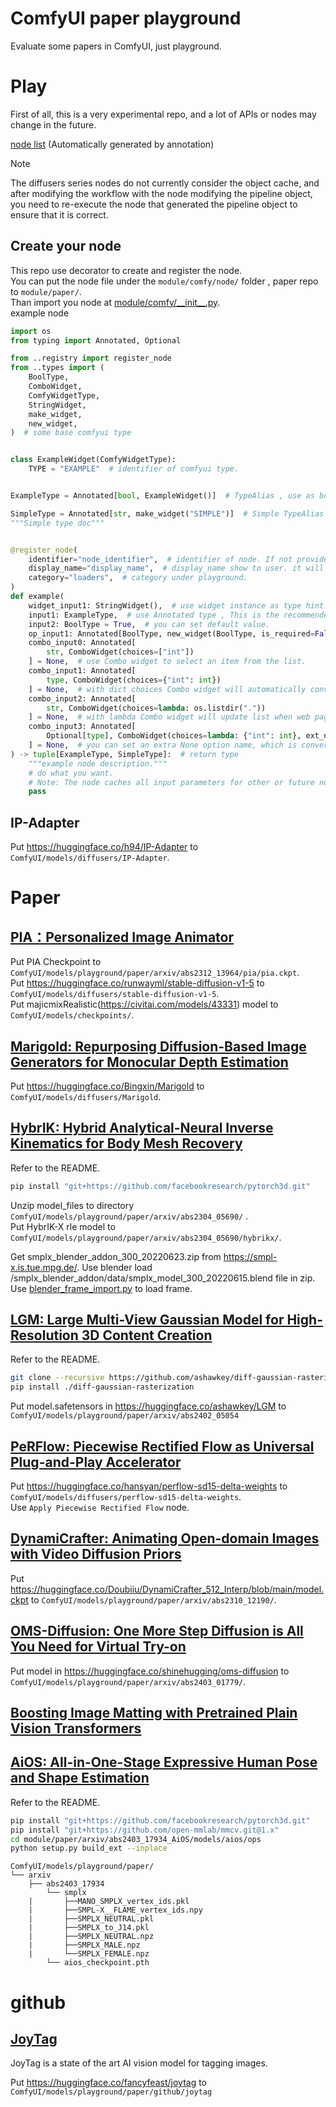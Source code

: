 # ComfyUI paper playground

Evaluate some papers in ComfyUI, just playground.

# Play

First of all, this is a very experimental repo, and a lot of APIs or nodes may change in the future.

[node list](node.md) (Automatically generated by annotation)

> [!NOTE]
>
> The diffusers series nodes do not currently consider the object cache, and after modifying the workflow with the node modifying the pipeline object, you need to re-execute the node that generated the pipeline object to ensure that it is correct.

## Create your node

This repo use decorator to create and register the node.  
You can put the node file under the `module/comfy/node/` folder , paper repo to `module/paper/`.  
Than import you node at [module/comfy/\_\_init\_\_.py](module/comfy/__init__.py).  
example node

```python
import os
from typing import Annotated, Optional

from ..registry import register_node
from ..types import (
    BoolType,
    ComboWidget,
    ComfyWidgetType,
    StringWidget,
    make_widget,
    new_widget,
)  # some base comfyui type


class ExampleWidget(ComfyWidgetType):
    TYPE = "EXAMPLE"  # identifier of comfyui type.


ExampleType = Annotated[bool, ExampleWidget()]  # TypeAlias , use as bool

SimpleType = Annotated[str, make_widget("SIMPLE")]  # Simple TypeAlias without definition Widget, use as str
"""Simple type doc"""


@register_node(
    identifier="node_identifier",  # identifier of node. If not provided, it will be generated from the function name.
    display_name="display_name",  # display_name show to user. it will be generated from the identifier.
    category="loaders",  # category under playground.
)
def example(
    widget_input1: StringWidget(),  # use widget instance as type hint , register_node will convert it to an inputType. but it is not valid for programmers.
    input1: ExampleType,  # use Annotated type , This is the recommended way.
    input2: BoolType = True,  # you can set default value.
    op_input1: Annotated[BoolType, new_widget(BoolType, is_required=False)] = True,  # change widget property,
    combo_input0: Annotated[
        str, ComboWidget(choices=["int"])
    ] = None,  # use Combo widget to select an item from the list.
    combo_input1: Annotated[
        type, ComboWidget(choices={"int": int})
    ] = None,  # with dict choices Combo widget will automatically convert  key to value .
    combo_input2: Annotated[
        str, ComboWidget(choices=lambda: os.listdir("."))
    ] = None,  # with lambda Combo widget will update list when web page refresh.
    combo_input3: Annotated[
        Optional[type], ComboWidget(choices=lambda: {"int": int}, ext_none_choice="none")
    ] = None,  # you can set an extra None option name, which is converted to None when passed in.
) -> tuple[ExampleType, SimpleType]:  # return type
    """example node description."""
    # do what you want.
    # Note: The node caches all input parameters for other or future node executions, so these parameters should be read-only, there are currently no constraints to guarantee this, accidentally modifying the parameter object may result in unexpected behavior, in this case please use the copy or copy method of the object.
    pass
```

## IP-Adapter

Put https://huggingface.co/h94/IP-Adapter to `ComfyUI/models/diffusers/IP-Adapter`.

# Paper

## [PIA：Personalized Image Animator](https://github.com/open-mmlab/PIA)

Put PIA Checkpoint to `ComfyUI/models/playground/paper/arxiv/abs2312_13964/pia/pia.ckpt`.  
Put https://huggingface.co/runwayml/stable-diffusion-v1-5 to `ComfyUI/models/diffusers/stable-diffusion-v1-5`.  
Put majicmixRealistic(https://civitai.com/models/43331) model to `ComfyUI/models/checkpoints/`.

## [Marigold: Repurposing Diffusion-Based Image Generators for Monocular Depth Estimation](https://github.com/prs-eth/Marigold)

Put https://huggingface.co/Bingxin/Marigold to `ComfyUI/models/diffusers/Marigold`.

## [HybrIK: Hybrid Analytical-Neural Inverse Kinematics for Body Mesh Recovery](https://github.com/Jeff-sjtu/HybrIK)

Refer to the README.

```bash
pip install "git+https://github.com/facebookresearch/pytorch3d.git"
```

Unzip model_files to directory `ComfyUI/models/playground/paper/arxiv/abs2304_05690/` .  
Put HybrIK-X rle model to `ComfyUI/models/playground/paper/arxiv/abs2304_05690/hybrikx/`.

Get smplx_blender_addon_300_20220623.zip from https://smpl-x.is.tue.mpg.de/.
Use blender load /smplx_blender_addon/data/smplx_model_300_20220615.blend file in zip.  
Use [blender_frame_import.py](module/paper/arxiv/abs2304_05690/blender_frame_import.py) to load frame.

## [LGM: Large Multi-View Gaussian Model for High-Resolution 3D Content Creation](https://github.com/3DTopia/LGM)

Refer to the README.

```bash
git clone --recursive https://github.com/ashawkey/diff-gaussian-rasterization
pip install ./diff-gaussian-rasterization
```

Put model.safetensors in https://huggingface.co/ashawkey/LGM to `ComfyUI/models/playground/paper/arxiv/abs2402_05054`

## [PeRFlow: Piecewise Rectified Flow as Universal Plug-and-Play Accelerator](https://github.com/magic-research/piecewise-rectified-flow)

Put https://huggingface.co/hansyan/perflow-sd15-delta-weights to `ComfyUI/models/diffusers/perflow-sd15-delta-weights`.  
Use `Apply Piecewise Rectified Flow` node.

## [DynamiCrafter: Animating Open-domain Images with Video Diffusion Priors](https://github.com/Doubiiu/DynamiCrafter)

Put https://huggingface.co/Doubiiu/DynamiCrafter_512_Interp/blob/main/model.ckpt to `ComfyUI/models/playground/paper/arxiv/abs2310_12190/`.

## [OMS-Diffusion: One More Step Diffusion is All You Need for Virtual Try-on](https://github.com/ShineChen1024/oms-Diffusion)

Put model in https://huggingface.co/shinehugging/oms-diffusion to `ComfyUI/models/playground/paper/arxiv/abs2403_01779/`.

## [Boosting Image Matting with Pretrained Plain Vision Transformers](https://github.com/hustvl/ViTMatte)

## [AiOS: All-in-One-Stage Expressive Human Pose and Shape Estimation](https://github.com/ttxskk/AiOS)

Refer to the README.

```bash
pip install "git+https://github.com/facebookresearch/pytorch3d.git"
pip install "git+https://github.com/open-mmlab/mmcv.git@1.x"
cd module/paper/arxiv/abs2403_17934_AiOS/models/aios/ops
python setup.py build_ext --inplace
```

```text
ComfyUI/models/playground/paper/
└── arxiv
    ├── abs2403_17934
        └── smplx
    |       ├──MANO_SMPLX_vertex_ids.pkl
    |       ├──SMPL-X__FLAME_vertex_ids.npy
    |       ├──SMPLX_NEUTRAL.pkl
    |       ├──SMPLX_to_J14.pkl
    |       ├──SMPLX_NEUTRAL.npz
    |       ├──SMPLX_MALE.npz
    |       └──SMPLX_FEMALE.npz
        └── aios_checkpoint.pth
```

# github

## [JoyTag](https://github.com/fpgaminer/joytag)

JoyTag is a state of the art AI vision model for tagging images.

Put https://huggingface.co/fancyfeast/joytag to `ComfyUI/models/playground/paper/github/joytag`

